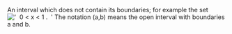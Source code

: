 An interval which does not contain its boundaries; for example the set
!['  0 \< x \< 1 .  '](../dictionary/equation_images/2240.1..png) The
notation (a,b) means the open interval with boundaries a and b.
